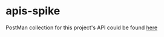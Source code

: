 # apis-spike

PostMan collection for this project's API could be found [here](https://www.getpostman.com/collections/ffb638356ea2e1e01010)
